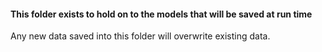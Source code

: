 #### This folder exists to hold on to the models that will be saved at run time

Any new data saved into this folder will overwrite existing data. 